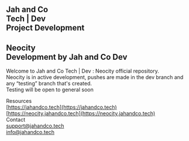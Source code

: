 Jah and Co   
Tech | Dev  
Project Development   
---

Neocity   
Development by Jah and Co Dev   
---

Welcome to Jah and Co Tech | Dev : Neocity official repository.   
Neocity is in active development, pushes are made in the dev branch and any “testing” branch that's created.   
Testing will be open to general soon

Resources   
[https://jahandco.tech](https://jahandco.tech)  
[https://neocity.jahandco.tech](https://neocity.jahandco.tech)  
Contact   
[support@jahandco.tech](mailto:support@jahandco.tech)  
[info@jahandco.tech](mailto:info@jahandco.tech)

